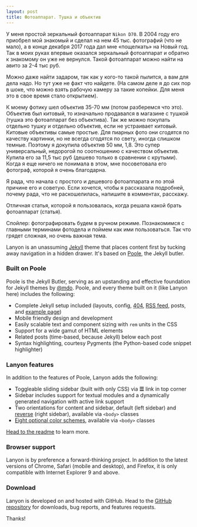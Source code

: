 ```yaml
---
layout: post
title: Фотоаппарат. Тушка и объектив
---
```


У меня простой зеркальный фотоаппарат `Nikon D70`. В 2004 году его приобрел мой знакомый и сделал на нем 45 тыс. фотографий (что не мало), а в конце декабря 2017 года дал мне «пощелкать» на Новый год. Так в моих руках впервые оказался зеркальный фотоаппарат и обратно к знакомому он уже не вернулся. Такой фотоаппарат можно найти на авито за 2-4 тыс руб. 

Можно даже найти задаром, так как у кого-то такой пылится, а вам для дела надо. Но тут уже не факт что найдете. 
(На самом деле я до сих пор в шоке, что можно взять рабочую камеру за такие копейки. Для меня это в свое время стало открытием). 

К моему фотику шел объектив 35-70 мм (потом разберемся что это). Объектив был китовый, то изначально продавался в магазине с тушкой (тушка это фотоаппарат без объектива). Так же можно покупать отдельно тушку и отдельно объектив, если не устраивает китовый. Китовые объективы самые простые. Для пиарных фото они сгодятся по качеству картинки, но не всегда сгодятся по свету, иногда слишком темные. Поэтому я докупила объектив 50 мм, 1,8. Это супер универсальный, недорогой по соотношению с качеством объектив. Купила его за 11,5 тыс руб (дешево только в сравнении с крутыми). Когда я еще ничего не понимала в этом, мне посоветовала его фотограф, которой я очень благодарна. 

Я рада, что начала с простого и дешевого фотоаппарата и по этой причине его и советую. Если хочется, чтобы я рассказала подробней, почему рада, что не раскошелилась, напишите в комментах, расскажу. 

Отличная статья, которой я пользовалась, когда решала какой брать фотоаппарат (статья). 

Спойлер: фотографировать будем в ручном режиме. Познакомимся с главными терминами фотодела и поймем как ими пользоваться. Так что грядет сложная, но очень важная тема. 

Lanyon is an unassuming [Jekyll](http://jekyllrb.com) theme that places content first by tucking away navigation in a hidden drawer. It's based on [Poole](http://getpoole.com), the Jekyll butler.

### Built on Poole

Poole is the Jekyll Butler, serving as an upstanding and effective foundation for Jekyll themes by [@mdo](https://twitter.com/mdo). Poole, and every theme built on it (like Lanyon here) includes the following:

* Complete Jekyll setup included (layouts, config, [404](/404), [RSS feed](/atom.xml), posts, and [example page](/about))
* Mobile friendly design and development
* Easily scalable text and component sizing with `rem` units in the CSS
* Support for a wide gamut of HTML elements
* Related posts (time-based, because Jekyll) below each post
* Syntax highlighting, courtesy Pygments (the Python-based code snippet highlighter)

### Lanyon features

In addition to the features of Poole, Lanyon adds the following:

* Toggleable sliding sidebar (built with only CSS) via **☰** link in top corner
* Sidebar includes support for textual modules and a dynamically generated navigation with active link support
* Two orientations for content and sidebar, default (left sidebar) and [reverse](https://github.com/poole/lanyon#reverse-layout) (right sidebar), available via `<body>` classes
* [Eight optional color schemes](https://github.com/poole/lanyon#themes), available via `<body>` classes

[Head to the readme](https://github.com/poole/lanyon#readme) to learn more.

### Browser support

Lanyon is by preference a forward-thinking project. In addition to the latest versions of Chrome, Safari (mobile and desktop), and Firefox, it is only compatible with Internet Explorer 9 and above.

### Download

Lanyon is developed on and hosted with GitHub. Head to the <a href="https://github.com/poole/lanyon">GitHub repository</a> for downloads, bug reports, and features requests.

Thanks!
